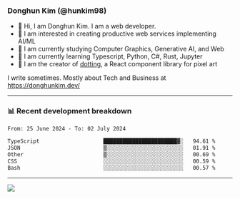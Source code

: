 ### Donghun Kim (@hunkim98)

- 👋 Hi, I am Donghun Kim. I am a web developer. 
- 🤔 I am interested in creating productive web services implementing AI/ML
- 🔭 I am currently studying Computer Graphics, Generative AI, and Web 
- 🌱 I am currently learning Typescript, Python, C#, Rust, Jupyter
- 🎨 I am the creator of [dotting](https://github.com/hunkim98/dotting), a React component library for pixel art

I write sometimes. Mostly about Tech and Business at https://donghunkim.dev/

---
### 📊 Recent development breakdown
<!--START_SECTION:waka-->

```txt
From: 25 June 2024 - To: 02 July 2024

TypeScript                    ███████████████████████▓░   94.61 %
JSON                          ▒░░░░░░░░░░░░░░░░░░░░░░░░   01.91 %
Other                         ▒░░░░░░░░░░░░░░░░░░░░░░░░   00.69 %
CSS                           ░░░░░░░░░░░░░░░░░░░░░░░░░   00.59 %
Bash                          ░░░░░░░░░░░░░░░░░░░░░░░░░   00.57 %
```

<!--END_SECTION:waka-->
---

<!-- <div align='center'> -->
  <img align="center" src="https://github-readme-stats.vercel.app/api?username=hunkim98&theme=dark&show_icons=true"/>
<!-- </div> -->
<!--
**hunkim98/hunkim98** is a ✨ _special_ ✨ repository because its `README.md` (this file) appears on your GitHub profile.

Here are some ideas to get you started:

- 🔭 I’m currently working on ...
- 🌱 I’m currently learning ...
- 👯 I’m looking to collaborate on ...
- 🤔 I’m looking for help with ...
- 💬 Ask me about ...
- 📫 How to reach me: ...
- 😄 Pronouns: ...
- ⚡ Fun fact: ...
-->
